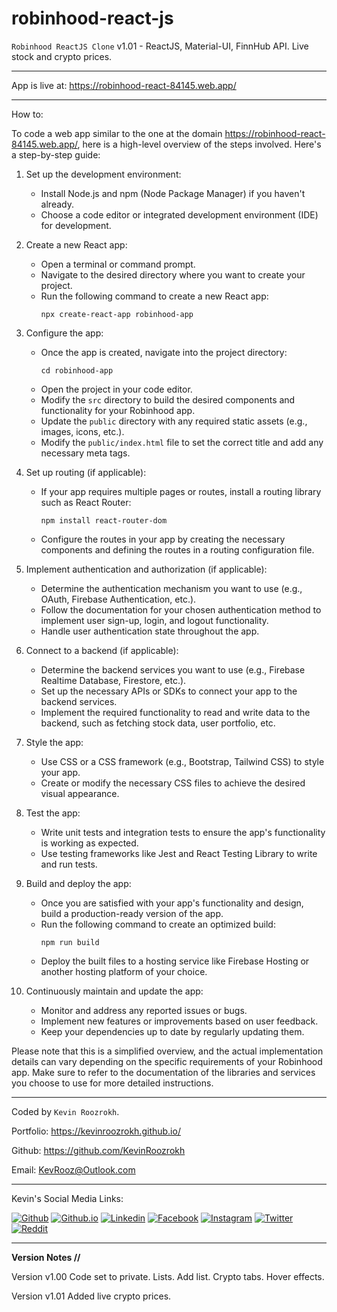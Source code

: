 # robinhood-react-js
`Robinhood ReactJS Clone` v1.01 - ReactJS, Material-UI, FinnHub API. Live stock and crypto prices.

---
App is live at: https://robinhood-react-84145.web.app/

---
How to:

To code a web app similar to the one at the domain https://robinhood-react-84145.web.app/, here is a high-level overview of the steps involved. Here's a step-by-step guide:

1. Set up the development environment:
   - Install Node.js and npm (Node Package Manager) if you haven't already.
   - Choose a code editor or integrated development environment (IDE) for development.

2. Create a new React app:
   - Open a terminal or command prompt.
   - Navigate to the desired directory where you want to create your project.
   - Run the following command to create a new React app:
     ```
     npx create-react-app robinhood-app
     ```

3. Configure the app:
   - Once the app is created, navigate into the project directory:
     ```
     cd robinhood-app
     ```
   - Open the project in your code editor.
   - Modify the `src` directory to build the desired components and functionality for your Robinhood app.
   - Update the `public` directory with any required static assets (e.g., images, icons, etc.).
   - Modify the `public/index.html` file to set the correct title and add any necessary meta tags.

4. Set up routing (if applicable):
   - If your app requires multiple pages or routes, install a routing library such as React Router:
     ```
     npm install react-router-dom
     ```
   - Configure the routes in your app by creating the necessary components and defining the routes in a routing configuration file.

5. Implement authentication and authorization (if applicable):
   - Determine the authentication mechanism you want to use (e.g., OAuth, Firebase Authentication, etc.).
   - Follow the documentation for your chosen authentication method to implement user sign-up, login, and logout functionality.
   - Handle user authentication state throughout the app.

6. Connect to a backend (if applicable):
   - Determine the backend services you want to use (e.g., Firebase Realtime Database, Firestore, etc.).
   - Set up the necessary APIs or SDKs to connect your app to the backend services.
   - Implement the required functionality to read and write data to the backend, such as fetching stock data, user portfolio, etc.

7. Style the app:
   - Use CSS or a CSS framework (e.g., Bootstrap, Tailwind CSS) to style your app.
   - Create or modify the necessary CSS files to achieve the desired visual appearance.

8. Test the app:
   - Write unit tests and integration tests to ensure the app's functionality is working as expected.
   - Use testing frameworks like Jest and React Testing Library to write and run tests.

9. Build and deploy the app:
   - Once you are satisfied with your app's functionality and design, build a production-ready version of the app.
   - Run the following command to create an optimized build:
     ```
     npm run build
     ```
   - Deploy the built files to a hosting service like Firebase Hosting or another hosting platform of your choice.

10. Continuously maintain and update the app:
    - Monitor and address any reported issues or bugs.
    - Implement new features or improvements based on user feedback.
    - Keep your dependencies up to date by regularly updating them.

Please note that this is a simplified overview, and the actual implementation details can vary depending on the specific requirements of your Robinhood app. Make sure to refer to the documentation of the libraries and services you choose to use for more detailed instructions.




---

Coded by `Kevin Roozrokh`.

Portfolio: https://kevinroozrokh.github.io/

Github: https://github.com/KevinRoozrokh

Email: KevRooz@Outlook.com

---
Kevin's Social Media Links:

[![Github](https://img.shields.io/badge/-Github-gray?style=flat-square&logo=Github&logoColor=white)](https://github.com/KevinRoozrokh)
[![Github.io](https://img.shields.io/badge/-Github.io-black?style=flat-square&logo=Github&logoColor=white)](https://kevinroozrokh.github.io/)
[![Linkedin](https://img.shields.io/badge/-LinkedIn-darkblue?style=flat-square&logo=Linkedin&logoColor=white)](https://www.linkedin.com/in/kevin-roozrokh/)
[![Facebook](https://img.shields.io/badge/-Facebook-blue?style=flat-square&logo=Facebook&logoColor=white)](https://www.facebook.com/kevinkayvan/)
[![Instagram](https://img.shields.io/badge/-Instagram-red?style=flat-square&logo=Instagram&logoColor=white)](https://www.instagram.com/donkayvan/)
[![Twitter](https://img.shields.io/badge/-Twitter-teal?style=flat-square&logo=Twitter&logoColor=white)](https://twitter.com/kevinkayvan)
[![Reddit](https://img.shields.io/badge/-reddit-orange?style=flat-square&logo=reddit&logoColor=white)](https://www.reddit.com/user/KevinKayvan)

---

**Version Notes //**

Version v1.00
Code set to private. Lists. Add list. Crypto tabs. Hover effects.

Version v1.01
Added live crypto prices.
